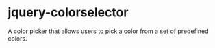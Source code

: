 jquery-colorselector
====================

A color picker that allows users to pick a color from a set of predefined colors.
